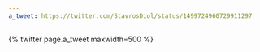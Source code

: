 ```yaml
---
a_tweet: https://twitter.com/StavrosDiol/status/1499724960729911297
---
```


{% twitter page.a_tweet maxwidth=500 %}